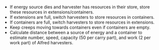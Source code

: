 -   If energy source dies and harvester has resources in their store, store these resources in extensions/containers.
-   If extensions are full, switch harvesters to store resources in containers.
-   If containers are full, switch harvesters to store resources in extensions.
-   Keep creeps moving towards containers even if containers are empty.
-   Calculate distance between a source of energy and a container to estimate number, speed, capacity (50 per carry part), and work (2 per work part) of Alfred harvesters.
